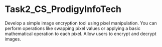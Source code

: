 # Task2_CS_ProdigyInfoTech
Develop a simple image encryption tool using pixel manipulation. You can perform operations like swapping pixel values or applying a basic mathematical operation to each pixel. Allow users to encrypt and decrypt images.
